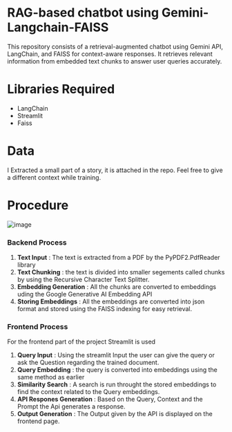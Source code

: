 # RAG-based chatbot using Gemini-Langchain-FAISS
This repository consists of a retrieval-augmented chatbot using Gemini API, LangChain, and FAISS for context-aware responses.
It retrieves relevant information from embedded text chunks to answer user queries accurately.

# Libraries Required
- LangChain
- Streamlit
- Faiss
# Data
I Extracted a small part of a story, it is attached in the repo. Feel free to give a different context while training.

# Procedure 
![image](https://github.com/user-attachments/assets/8cbebdf2-7dac-439b-bb4b-bb2fc026a23d)

### Backend Process 
1. **Text Input** : The text is extracted from a PDF by the PyPDF2.PdfReader library
2. **Text Chunking** : the text is divided into smaller segements called chunks by using the Recursive Character Text Splitter.
3. **Embedding Generation** : All the chunks are converted to embeddings uding the Google Generative AI Embedding API
4. **Storing Embeddings** : All the embeddings are converted into json format and stored using the FAISS indexing for easy retrieval.

### Frontend Process 
For the frontend part of the project Streamlit is used 
1. **Query Input** : Using the streamlit Input the user can give the query or ask the Question regarding the trained document.
2. **Query Embedding** : the query is converted into embeddings using the same method as earlier
3. **Similarity Search** : A search is run throught the stored embeddings to find the context related to the Query embeddings.
4. **API Respones Generation** : Based on the Query, Context and the Prompt the Api generates a response.
5. **Output Generation** : The Output given by the API is displayed on the frontend page.


